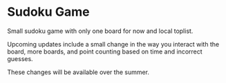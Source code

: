 # Sudoku Game
Small sudoku game with only one board for now and local toplist.

Upcoming updates include a small change in the way you interact with the board, more boards, 
and point counting based on time and incorrect guesses.

These changes will be available over the summer.
